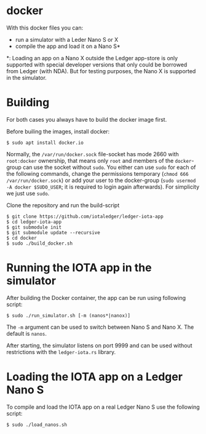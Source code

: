 # docker

With this docker files you can:
- run a simulator with a Leder Nano S or X
- compile the app and load it on a Nano S*

*: Loading an app on a Nano X outside the Ledger app-store is only supported with special developer versions that only could be borrowed from Ledger (with NDA). But for testing purposes, the Nano X is supported in the simulator.

# Building

For both cases you always have to build the docker image first.

Before builing the images, install docker:

```
$ sudo apt install docker.io
```

Normally, the `/var/run/docker.sock` file-socket has mode 2660 with `root:docker` ownership, that means only `root` and members of the `docker`-group can use the socket without `sudo`. You either can use `sudo` for each of the following commands, change the permissions temporary (`chmod 666 /var/run/docker.sock`) or add your user to the docker-group (`sudo usermod -A docker $SUDO_USER`; it is required to login again afterwards). For simplicity we just use `sudo`.

Clone the repository and run the build-script

```
$ git clone https://github.com/iotaledger/ledger-iota-app
$ cd ledger-iota-app
$ git submodule init
$ git submodule update --recursive
$ cd docker
$ sudo ./build_docker.sh
```


# Running the IOTA app in the simulator

After building the Docker container, the app can be run using following script:

```
$ sudo ./run_simulator.sh [-m (nanos*|nanox)]
```

The `-m` argument can be used to switch between Nano S and Nano X. The default is `nanos`.

After starting, the simulator listens on port 9999 and can be used without restrictions with the `ledger-iota.rs` library.


# Loading the IOTA app on a Ledger Nano S

To compile and load the IOTA app on a real Ledger Nano S use the following script:

```
$ sudo ./load_nanos.sh
```

